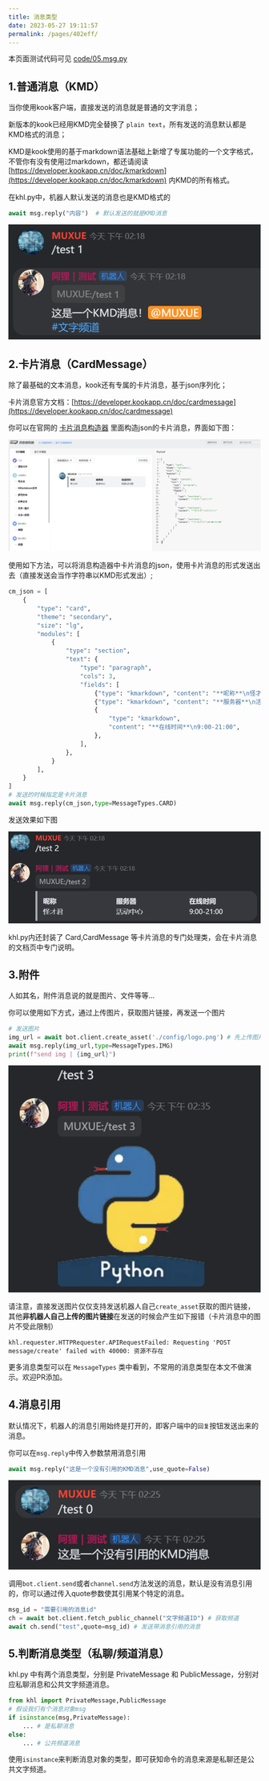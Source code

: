 ```yaml
---
title: 消息类型
date: 2023-05-27 19:11:57
permalink: /pages/402eff/
---
```


本页面测试代码可见 [code/05.msg.py](https://github.com/musnows/khl.py.docs/blob/main/code/05.msg.py)

## 1.普通消息（KMD）

当你使用kook客户端，直接发送的消息就是普通的文字消息；

新版本的kook已经用KMD完全替换了 `plain text`，所有发送的消息默认都是KMD格式的消息；

KMD是kook使用的基于markdown语法基础上新增了专属功能的一个文字格式，不管你有没有使用过markdown，都还请阅读 [https://developer.kookapp.cn/doc/kmarkdown](https://developer.kookapp.cn/doc/kmarkdown) 内KMD的所有格式。

在khl.py中，机器人默认发送的消息也是KMD格式的

```python
await msg.reply("内容")  # 默认发送的就是KMD消息
```

![image-20230905142207903](./img/image-20230905142207903.png)

## 2.卡片消息（CardMessage）

除了最基础的文本消息，kook还有专属的卡片消息，基于json序列化；

卡片消息官方文档：[https://developer.kookapp.cn/doc/cardmessage](https://developer.kookapp.cn/doc/cardmessage)

你可以在官网的 [卡片消息构造器](https://www.kookapp.cn/tools/message-builder.html#/card) 里面构造json的卡片消息，界面如下图：

![cardmsg](./img/image-230905135930.png)

使用如下方法，可以将消息构造器中卡片消息的json，使用卡片消息的形式发送出去（直接发送会当作字符串以KMD形式发出）;

```python
cm_json = [
    {
        "type": "card",
        "theme": "secondary",
        "size": "lg",
        "modules": [
            {
                "type": "section",
                "text": {
                    "type": "paragraph",
                    "cols": 3,
                    "fields": [
                        {"type": "kmarkdown", "content": "**昵称**\n怪才君"},
                        {"type": "kmarkdown", "content": "**服务器**\n活动中心"},
                        {
                            "type": "kmarkdown",
                            "content": "**在线时间**\n9:00-21:00",
                        },
                    ],
                },
            }
        ],
    }
]
# 发送的时候指定是卡片消息
await msg.reply(cm_json,type=MessageTypes.CARD)
```

发送效果如下图

![image-20230905142233817](./img/image-20230905142233817.png)

khl.py内还封装了 Card,CardMessage 等卡片消息的专门处理类，会在卡片消息的文档页中专门说明。


## 3.附件

人如其名，附件消息说的就是图片、文件等等...

你可以使用如下方式，通过上传图片，获取图片链接，再发送一个图片

```python
# 发送图片
img_url = await bot.client.create_asset('./config/logo.png') # 先上传图片并获取链接
await msg.reply(img_url,type=MessageTypes.IMG)
print(f"send img | {img_url}")
```

![image-20230905143725820](./img/image-20230905143725820.png)

请注意，直接发送图片仅仅支持发送机器人自己`create_asset`获取的图片链接，其他**非机器人自己上传的图片链接**在发送的时候会产生如下报错（卡片消息中的图片不受此限制）

~~~
khl.requester.HTTPRequester.APIRequestFailed: Requesting 'POST message/create' failed with 40000: 资源不存在
~~~

更多消息类型可以在 `MessageTypes` 类中看到，不常用的消息类型在本文不做演示。欢迎PR添加。

## 4.消息引用

默认情况下，机器人的消息引用始终是打开的，即客户端中的`回复`按钮发送出来的消息。

你可以在`msg.reply`中传入参数禁用消息引用

~~~python
await msg.reply("这是一个没有引用的KMD消息",use_quote=False)
~~~

![image-20230905142522198](./img/image-20230905142522198.png)

调用`bot.client.send`或者`channel.send`方法发送的消息，默认是没有消息引用的，你可以通过传入quote参数使其引用某个特定的消息。

```python
msg_id = "需要引用的消息id"
ch = await bot.client.fetch_public_channel("文字频道ID") # 获取频道
await ch.send("test",quote=msg_id) # 发送带消息引用的消息
```

## 5.判断消息类型（私聊/频道消息）

khl.py 中有两个消息类型，分别是 PrivateMessage 和 PublicMessage，分别对应私聊消息和公共文字频道消息。

```python
from khl import PrivateMessage,PublicMessage
# 假设我们有个消息对象msg
if isinstance(msg,PrivateMessage):
    ... # 是私聊消息
else:
    ... # 公共频道消息
```

使用`isinstance`来判断消息对象的类型，即可获知命令的消息来源是私聊还是公共文字频道。
